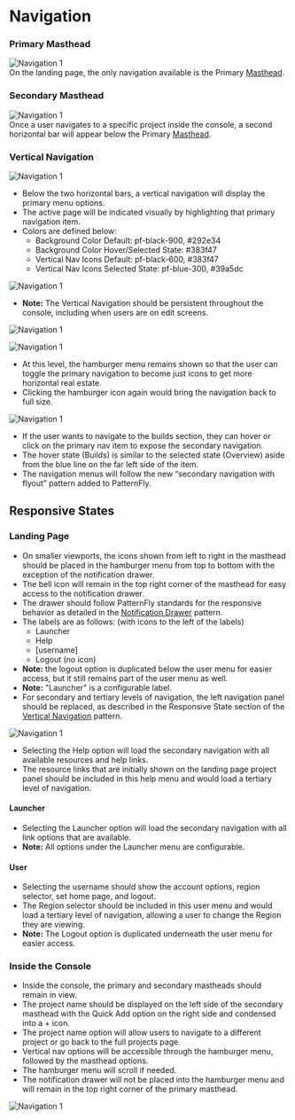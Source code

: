 # Navigation

### Primary Masthead
![Navigation 1](img/PrimaryMasthead.png)  
On the landing page, the only navigation available is the Primary [Masthead](http://openshift.github.io/openshift-origin-design/web-console/4-patterns/masthead).

### Secondary Masthead
![Navigation 1](img/SecondaryMasthead.png)  
Once a user navigates to a specific project inside the console, a second horizontal bar will appear below the Primary [Masthead](http://openshift.github.io/openshift-origin-design/web-console/4-patterns/masthead).


### Vertical Navigation
![Navigation 1](img/openshift-origin-content-1.png)
- Below the two horizontal bars, a vertical navigation will display the primary menu options.
- The active page will be indicated visually by highlighting that primary navigation item.
- Colors are defined below:
	- Background Color Default: pf-black-900, #292e34
	- Background Color Hover/Selected State: #383f47
	- Vertical Nav Icons Default: pf-black-600, #383f47
	- Vertical Nav Icons Selected State: pf-blue-300, #39a5dc

![Navigation 1](img/openshift-origin-content.png)
- **Note:** The Vertical Navigation should be persistent throughout the console, including when users are on edit screens.

![Navigation 1](img/NAVIGATION-3.png)

![Navigation 1](img/NAVIGATION-4.png)

- At this level, the hamburger menu remains shown so that the user can toggle the primary navigation to become just icons to get more horizontal real estate.
- Clicking the hamburger icon again would bring the navigation back to full size.

![Navigation 1](img/NAVIGATION-3B.png)

- If the user wants to navigate to the builds section, they can hover or click on the primary nav item to expose the secondary navigation.
- The hover state (Builds) is similar to the selected state (Overview) aside from the blue line on the far left side of the item.
- The navigation menus will follow the new “secondary navigation with flyout” pattern  added to PatternFly.

## Responsive States

### Landing Page
- On smaller viewports, the icons shown from left to right in the masthead should be placed in the hamburger menu from top to bottom with the exception of the notification drawer.
- The bell icon will remain in the top right corner of the masthead for easy access to the notification drawer.
- The drawer should follow PatternFly standards for the responsive behavior as detailed in the [Notification Drawer](http://www.patternfly.org/pattern-library/communication/notification-drawer/#/design) pattern.
- The labels are as follows: (with icons to the left of the labels)
	- Launcher
	- Help
	- [username]
	- Logout (no icon)
- **Note:** the logout option is duplicated below the user menu for easier access, but it still remains part of the user menu as well.
- **Note:** "Launcher" is a configurable label.
- For secondary and tertiary levels of navigation, the left navigation panel should be replaced, as described in the Responsive State section of the [Vertical Navigation](http://www.patternfly.org/pattern-library/navigation/vertical-navigation/#/design) pattern.

![Navigation 1](img/NAVIGATION-6.png)

- Selecting the Help option will load the secondary navigation with all available resources and help links.
- The resource links that are initially shown on the landing page project panel should be included in this help menu and would load a tertiary level of navigation.

#### Launcher

- Selecting the Launcher option will load the secondary navigation with all link options that are available.
- **Note:** All options under the Launcher menu are configurable.  

#### User

- Selecting the username should show the account options, region selector, set home page, and logout.
- The Region selector should be included in this user menu and would load a tertiary level of navigation, allowing a user to change the Region they are viewing.
- **Note:** The Logout option is duplicated underneath the user menu for easier access.

### Inside the Console

- Inside the console, the primary and secondary mastheads should remain in view.
- The project name should be displayed on the left side of the secondary masthead with the Quick Add option on the right side and condensed into a + icon.
- The project name option will allow users to navigate to a different project or go back to the full projects page.
- Vertical nav options will be accessible through the hamburger menu, followed by the masthead options.
- The hamburger menu will scroll if needed.
- The notification drawer will not be placed into the hamburger menu and will remain in the top right corner of the primary masthead.

![Navigation 1](img/NAVIGATION-07.png)
